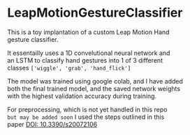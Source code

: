 # LeapMotionGestureClassifier

This is a toy implantation of a custom Leap Motion Hand  
gesture classifier.

It essentailly uses a 1D convelutional neural network and  
an LSTM to classify hand gestures into 1 of 3 different  
classes `['wiggle', 'grab', 'hand_flick']`

The model was trained using google colab, and I have added  
both the final trained model, and the saved network weights  
with the highest validation accuracy during training. 

For preprocessing, which is not yet handled in this repo  
`but may be added soon` I used the steps outlined in this   
paper [DOI: 10.3390/s20072106](https://www.ncbi.nlm.nih.gov/pmc/articles/PMC7180537/)
